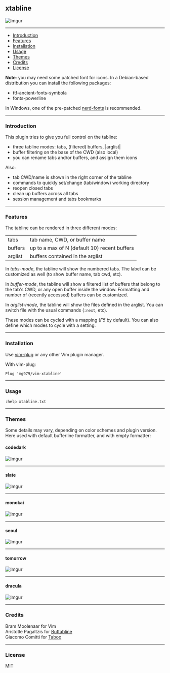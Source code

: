 ## xtabline

![Imgur](https://i.imgur.com/idI7U7P.gif)

----------------------------------------------------------------------------

* [Introduction](#introduction)
* [Features](#features)
* [Installation](#installation)
* [Usage](#usage)
* [Themes](#themes)
* [Credits](#credits)
* [License](#license)

**Note**: you may need some patched font for icons. In a Debian-based
distribution you can install the following packages:

- ttf-ancient-fonts-symbola
- fonts-powerline

In Windows, one of the pre-patched [nerd-fonts](https://github.com/ryanoasis/nerd-fonts/releases) is recommended.

----------------------------------------------------------------------------
 
### Introduction

This plugin tries to give you full control on the tabline:

* three tabline modes: tabs, (filtered) buffers, |arglist|
* buffer filtering on the base of the CWD (also local)
* you can rename tabs and/or buffers, and assign them icons

Also:

* tab CWD/name is shown in the right corner of the tabline
* commands to quickly set/change (tab/window) working directory
* reopen closed tabs
* clean up buffers across all tabs
* session management and tabs bookmarks

----------------------------------------------------------------------------
 
### Features

The tabline can be rendered in three different modes:

|||
-|-
tabs     | tab name, CWD, or buffer name 
buffers  | up to a max of N (default 10) recent buffers 
arglist  | buffers contained in the arglist 

In *tabs-mode*, the tabline will show the numbered tabs. The label can be
customized as well (to show buffer name, tab cwd, etc).

In *buffer-mode*, the tabline will show a filtered list of buffers that belong
to the tab's CWD, or any open buffer inside the window. Formatting and number
of (recently accessed) buffers can be customized.

In *arglist-mode*, the tabline will show the files defined in the arglist. You
can switch file with the usual commands (`:next`, etc).

These modes can be cycled with a mapping (*F5* by default). You can also define
which modes to cycle with a setting.

----------------------------------------------------------------------------
 
### Installation

Use [vim-plug](https://github.com/junegunn/vim-plug) or any other Vim plugin manager.

With vim-plug:

    Plug 'mg979/vim-xtabline'

----------------------------------------------------------------------------
 
### Usage

`:help xtabline.txt`

----------------------------------------------------------------------------
 

### Themes

Some details may vary, depending on color schemes and plugin version.
Here used with default bufferline formatter, and with empty formatter:

#### codedark
 
![Imgur](https://i.imgur.com/WP2zyPR.png)
 
----------------------------------------------------------------------------
 
#### slate
 
![Imgur](https://i.imgur.com/XAlDmqP.png)
 
----------------------------------------------------------------------------
 
#### monokai
 
![Imgur](https://i.imgur.com/9QDyCFf.png)
 
----------------------------------------------------------------------------
 
#### seoul
 
![Imgur](https://i.imgur.com/umHi9zb.png)
 
----------------------------------------------------------------------------
 
#### tomorrow
 
![Imgur](https://i.imgur.com/q28L8YX.png)
 
----------------------------------------------------------------------------
 
#### dracula
 
![Imgur](https://i.imgur.com/nLkV47A.png)
 


----------------------------------------------------------------------------
 

### Credits

Bram Moolenaar for Vim  
Aristotle Pagaltzis for [Buftabline](https://github.com/ap/vim-buftabline)  
Giacomo Comitti for [Taboo](https://github.com/gcmt/taboo.vim)  

----------------------------------------------------------------------------
 
### License

MIT


